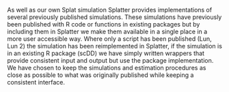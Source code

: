As well as our own Splat simulation Splatter provides implementations of several previously published simulations. These simulations have previously been published with R code or functions in existing packages but by including them in Splatter we make them available in a single place in a more user accessible way. Where only a script has been published (Lun, Lun 2) the simulation has been reimplemented in Splatter, if the simulation is in an existing R package (scDD) we have simply written wrappers that provide consistent input and output but use the package implementation. We have chosen to keep the simulations and estimation procedures as close as possible to what was originally published while keeping a consistent interface.